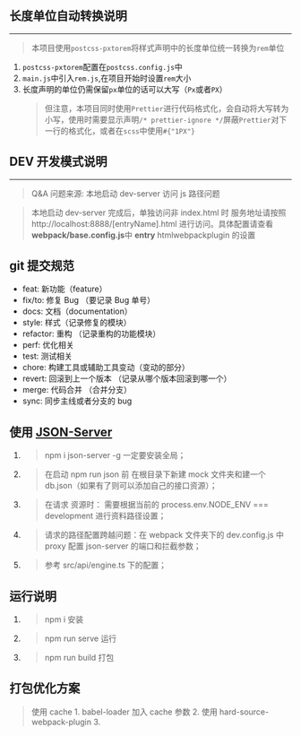 ## 长度单位自动转换说明

---

> 本项目使用`postcss-pxtorem`将样式声明中的长度单位统一转换为`rem`单位

1. `postcss-pxtorem`配置在`postcss.config.js`中
2. `main.js`中引入`rem.js`,在项目开始时设置`rem`大小
3. 长度声明的单位仍需保留`px`单位的话可以大写（`Px`或者`PX`）
   > 但注意，本项目同时使用`Prettier`进行代码格式化，会自动将大写转为小写，使用时需要显示声明`/* prettier-ignore */`屏蔽`Prettier`对下一行的格式化，或者在`scss`中使用`#{"1PX"}`

## DEV 开发模式说明

---

> Q&A 问题来源: 本地启动 dev-server 访问 js 路径问题

> 本地启动 dev-server 完成后，单独访问非 index.html 时 服务地址请按照 http://localhost:8888/[entryName].html 进行访问。具体配置请查看 <b>webpack/base.config.js</b>中 **entry** htmlwebpackplugin 的设置

## git 提交规范

- feat: 新功能（feature）
- fix/to: 修复 Bug （要记录 Bug 单号）
- docs: 文档（documentation）
- style: 样式（记录修复的模块）
- refactor: 重构 （记录重构的功能模块）
- perf: 优化相关
- test: 测试相关
- chore: 构建工具或辅助工具变动（变动的部分）
- revert: 回滚到上一个版本 （记录从哪个版本回滚到哪一个）
- merge: 代码合并 （合并分支）
- sync: 同步主线或者分支的 bug

## 使用 [JSON-Server](https://www.npmjs.com/package/json-server)

1. > npm i json-server -g 一定要安装全局；
2. > 在启动 npm run json 前 在根目录下新建 mock 文件夹和建一个 db.json（如果有了则可以添加自己的接口资源）；
3. > 在请求 资源时： 需要根据当前的 process.env.NODE_ENV === development 进行资料路径设置；
4. > 请求的路径配置跨越问题：在 webpack 文件夹下的 dev.config.js 中 proxy 配置 json-server 的端口和拦截参数；
5. > 参考 src/api/engine.ts 下的配置；

## 运行说明

1. > npm i 安装
2. > npm run serve 运行
3. > npm run build 打包

## 打包优化方案

> 使用 cache 1. babel-loader 加入 cache 参数 2. 使用 hard-source-webpack-plugin 3.
